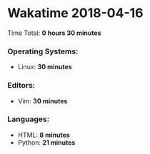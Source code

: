 # Wakatime 2018-04-16

Time Total: **0 hours 30 minutes**

### Operating Systems:
- Linux: **30 minutes** 

### Editors:
- Vim: **30 minutes** 

### Languages:
- HTML: **8 minutes** 
- Python: **21 minutes** 

